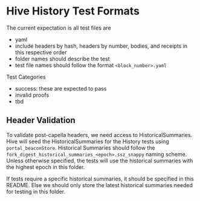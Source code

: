 # Hive History Test Formats

The current expectation is all test files are
- yaml
- include headers by hash, headers by number, bodies, and receipts in this respective order
- folder names should describe the test
- test file names should follow the format `<block_number>.yaml`

Test Categories
- success: these are expected to pass
- invalid proofs
- tbd


## Header Validation
To validate post-capella headers, we need access to HistoricalSummaries.
Hive will seed the HistoricalSummaries for the History tests using `portal_beaconStore`.
Historical Summaries should follow the `fork_digest_historical_summaries_<epoch>.ssz_snappy` naming scheme.
Unless otherwise specified, the tests will use the historical summaries with the highest epoch in this folder.

If tests require a specific historical summaries, it should be specified in this README. Else we should only store the latest historical summaries needed for testing in this folder.
